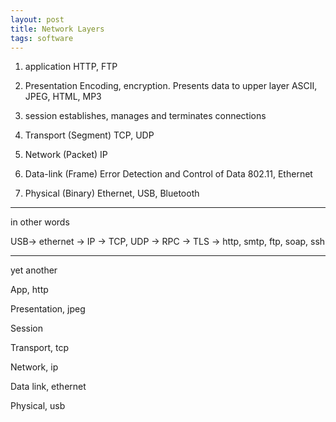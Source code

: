 ```yaml
---
layout: post
title: Network Layers
tags: software 
---
```


1. application
HTTP, FTP

2. Presentation
Encoding, encryption. Presents data to upper layer
ASCII, JPEG, HTML, MP3

3. session
establishes, manages and terminates connections


4. Transport (Segment)
TCP, UDP

5. Network (Packet)
IP

6. Data-link (Frame)
Error Detection and Control of Data
802.11, Ethernet

7. Physical (Binary)
Ethernet, USB, Bluetooth

---

in other words 

USB-> ethernet -> IP -> TCP, UDP -> RPC  -> TLS  -> http, smtp, ftp, soap, ssh

---

yet another 

App, http

Presentation, jpeg

Session 

Transport, tcp

Network, ip

Data link, ethernet

Physical, usb